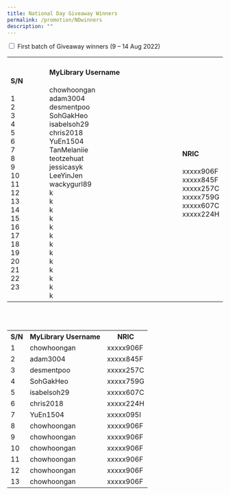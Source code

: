 ```yaml
---
title: National Day Giveaway Winners
permalink: /promotion/NDwinners
description: ""
---
```

<div id="eReads-get-started" class="new-accordion">          
<input id="acc1" type="checkbox">
        <label for="acc1">First batch of Giveaway winners (9 – 14 Aug 2022)</label>
<div class="new-accordion-content">
<table style="width: auto;">
<tbody>
<tr>
<td style="width: 20%; height: auto;"><p></p><h4>S/N</h4><p></p>1<br>2<br>3<br>4<br>5<br>6<br>7<br>8<br>9<br>10<br>11<br>12<br>13<br>14<br>15<br>16<br>17<br>18<br>19<br>20<br>21<br>22<br>23</td>
	
<td style="width: 70%; height: auto;"><p></p><h4>MyLibrary Username</h4><p></p>chowhoongan<br>adam3004<br>desmentpoo<br>SohGakHeo<br>isabelsoh29<br>chris2018<br>YuEn1504<br>TanMelaniie<br>teotzehuat<br>jessicasyk<br>LeeYinJen<br>wackygurl89<br>k<br>k<br>k<br>k<br>k<br>k<br>k<br>k<br>k<br>k<br>k<br>k<br>k<br></td>
	
<td style="width: 70%; height:auto;"><p></p><h4>NRIC</h4><p></p>xxxxx906F<br>xxxxx845F<br>xxxxx257C<br>xxxxx759G<br>xxxxx607C<br>xxxxx224H</td>
</tr>
</tbody>
</table>
	
<table>
  <tr>
    <th>S/N</th>
    <th>MyLibrary Username</th>
    <th>NRIC</th>
  </tr>
  <tr>
    <td>1</td>
    <td>chowhoongan</td>
    <td>xxxxx906F</td>
  </tr>
  <tr>
    <td>2</td>
    <td>adam3004</td>
    <td>xxxxx845F</td>
  </tr>
	 <tr>
    <td>3</td>
    <td>desmentpoo</td>
    <td>xxxxx257C</td>
  </tr>
	 <tr>
    <td>4</td>
    <td>SohGakHeo</td>
    <td>xxxxx759G</td>
  </tr>
	 <tr>
    <td>5</td>
    <td>isabelsoh29</td>
    <td>xxxxx607C</td>
  </tr>
	 <tr>
    <td>6</td>
    <td>chris2018</td>
    <td>xxxxx224H</td>
  </tr>
	 <tr>
    <td>7</td>
    <td>YuEn1504</td>
    <td>xxxxx095I</td>
  </tr> <tr>
    <td>8</td>
    <td>chowhoongan</td>
    <td>xxxxx906F</td>
  </tr> <tr>
    <td>9</td>
    <td>chowhoongan</td>
    <td>xxxxx906F</td>
  </tr>
	 <tr>
    <td>10</td>
    <td>chowhoongan</td>
    <td>xxxxx906F</td>
  </tr>
	 <tr>
    <td>11</td>
    <td>chowhoongan</td>
    <td>xxxxx906F</td>
  </tr>
	 <tr>
    <td>12</td>
    <td>chowhoongan</td>
    <td>xxxxx906F</td>
  </tr> <tr>
    <td>13</td>
    <td>chowhoongan</td>
    <td>xxxxx906F</td>
  </tr>
</table>